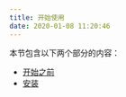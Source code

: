 ```yaml
---
title: 开始使用
date: 2020-01-08 11:20:46
---
```


本节包含以下两个部分的内容：

* [开始之前](preinstallation.html)
* [安装](installation.html)